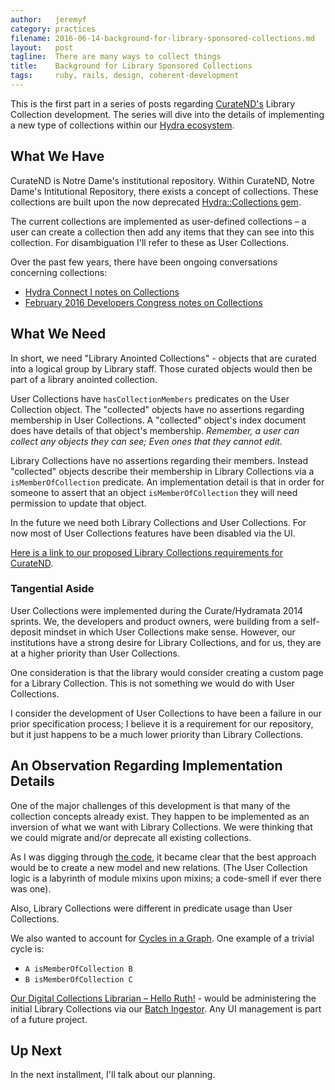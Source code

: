 ```yaml
---
author:   jeremyf
category: practices
filename: 2016-06-14-background-for-library-sponsored-collections.md
layout:   post
tagline:  There are many ways to collect things
title:    Background for Library Sponsored Collections
tags:     ruby, rails, design, coherent-development
---
```


This is the first part in a series of posts regarding [CurateND's](https://curate.nd.edu/) Library Collection development.
The series will dive into the details of implementing a new type of collections within our [Hydra ecosystem](https://projecthydra.org/).

## What We Have

CurateND is Notre Dame's institutional repository.
Within CurateND, Notre Dame's Intitutional Repository, there exists a concept of collections.
These collections are built upon the now deprecated [Hydra::Collections gem](https://github.com/projecthydra-deprecated/hydra-collections).

The current collections are implemented as user-defined collections – a user can create a collection then add any items that they can see into this collection.
For disambiguation I'll refer to these as User Collections.

Over the past few years, there have been ongoing conversations concerning collections:

* [Hydra Connect I notes on Collections](https://wiki.duraspace.org/display/hydra/Collections+and+Admin+Sets)
* [February 2016 Developers Congress notes on Collections](https://wiki.duraspace.org/display/hydra/User+Collections%2C+Admin+Sets%2C+Display+Sets)

## What We Need

In short, we need "Library Anointed Collections" - objects that are curated into a logical group by Library staff.
Those curated objects would then be part of a library anointed collection.

User Collections have `hasCollectionMembers` predicates on the User Collection object.
The "collected" objects have no assertions regarding membership in User Collections.
A "collected" object's index document does have details of that object's membership.
*Remember, a user can collect any objects they can see; Even ones that they cannot edit.*

Library Collections have no assertions regarding their members.
Instead "collected" objects describe their membership in Library Collections via a `isMemberOfCollection` predicate.
An implementation detail is that in order for someone to assert that an object `isMemberOfCollection` they will need permission to update that object.

In the future we need both Library Collections and User Collections.
For now most of User Collections features have been disabled via the UI.

[Here is a link to our proposed Library Collections requirements for CurateND](https://docs.google.com/document/d/1ZjJz0tyEUsxpYo0oXsvb4lcoscFZ2qAsM2iJLdBvUyc/edit?usp=sharing).

### Tangential Aside

User Collections were implemented during the Curate/Hydramata 2014 sprints.
We, the developers and product owners, were building from a self-deposit mindset in which User Collections make sense.
However, our institutions have a strong desire for Library Collections, and for us, they are at a higher priority than User Collections.

One consideration is that the library would consider creating a custom page for a Library Collection.
This is not something we would do with User Collections.

I consider the development of User Collections to have been a failure in our prior specification process; I believe it is a requirement for our repository, but it just happens to be a much lower priority than Library Collections.

## An Observation Regarding Implementation Details

One of the major challenges of this development is that many of the collection concepts already exist.
They happen to be implemented as an inversion of what we want with Library Collections.
We were thinking that we could migrate and/or deprecate all existing collections.

As I was digging through [the code](https://github.com/ndlib/curate_nd), it became clear that the best approach would be to create a new model and new relations. (The User Collection logic is a labyrinth of module mixins upon mixins; a code-smell if ever there was one).

Also, Library Collections were different in predicate usage than User Collections.

We also wanted to account for [Cycles in a Graph](http://www.geeksforgeeks.org/detect-cycle-in-a-graph/). One example of a trivial cycle is:

* `A isMemberOfCollection B`
* `B isMemberOfCollection C`

[Our Digital Collections Librarian – Hello Ruth!](https://github.com/ruthtillman) - would be administering the initial Library Collections via our [Batch Ingestor](https://github.com/ndlib/curatend-batch). Any UI management is part of a future project.

## Up Next

In the next installment, I'll talk about our planning.
